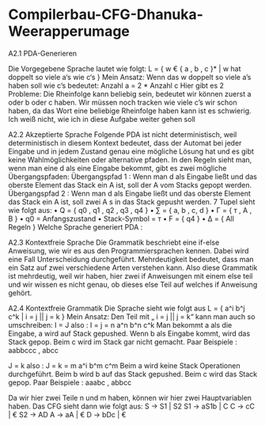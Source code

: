 # Compilerbau-CFG-Dhanuka-Weerapperumage

A2.1 PDA-Generieren

Die Vorgegebene Sprache lautet wie folgt:
L = { w € { a , b , c }* | w hat doppelt so viele a‘s wie c‘s }
Mein Ansatz:
Wenn das w doppelt so viele a’s haben soll wie c’s bedeutet:
Anzahl a = 2 * Anzahl c
Hier gibt es 2 Probleme:
Die Rheinfolge kann beliebig sein, bedeutet wir können zuerst a oder b oder c haben.
Wir müssen noch tracken wie viele c’s wir schon haben, da das Wort eine beliebige Rheinfolge haben kann ist es schwierig.
Ich weiß nicht, wie ich in diese Aufgabe weiter gehen soll


A2.2 Akzeptierte Sprache
Folgende PDA ist nicht deterministisch, weil deterministisch in diesem Kontext bedeutet, dass der Automat bei jeder Eingabe und in jedem Zustand genau eine mögliche Lösung hat und es gibt keine Wahlmöglichkeiten oder alternative pfaden.
In den Regeln sieht man, wenn man eine d als eine Eingabe bekommt, gibt es zwei mögliche Übergangspfaden:
Übergangspfad 1 : Wenn man d als Eingabe ließt und das oberste Element das Stack ein A ist, soll der A vom Stacks gepopt werden.
Übergangspfad 2 : Wenn man d als Eingabe ließt und das oberste Element das Stack ein A ist, soll zwei A s in das Stack gepusht werden.
7 Tupel sieht wie folgt aus:
•	Q = { q0 , q1 , q2 , q3 , q4 }
•	∑ = { a, b , c, d }
•	Г = { т , A , B } 
•	q0 = Anfangszustand
•	Stack-Symbol = т
•	F = { q4 }
•	Δ = { All Regeln }
Welche Sprache generiert 
PDA :
 

A2.3 Kontextfreie Sprache
Die Grammatik beschriebt eine if-else Anweisung, wie wir es aus den Programmiersprachen kennen. Dabei wird eine Fall Unterscheidung durchgeführt.
Mehrdeutigkeit bedeutet, dass man ein Satz auf zwei verschiedene Arten verstehen kann.
Also diese Grammatik ist mehrdeutig, weil wir haben, hier zwei if Anweisungen mit einem else teil und wir wissen es nicht genau, ob dieses else Teil auf welches if Anweisung gehört.


A2.4 Kontextfreie Grammatik
Die Sprache sieht wie folgt aus
L = { a^i b^j c^k | i = j || j = k }
Mein Ansatz:
Den Teil mit „ i = j || j = k“ kann man auch so umschreiben:
I = J also :
I = j = n
a^n b^n c^k
Man bekommt a als die Eingabe, a wird auf Stack gepushed. Wenn b als Eingabe kommt, wird das Stack gepop. Beim c wird im Stack gar nicht gemacht.
Paar Beispiele : aabbccc , abcc

J = k also :
J = k = m
a^i b^m c^m
Beim a wird keine Stack Operationen durchgeführt. Beim b wird b auf das Stack gepushed. Beim c wird das Stack gepop.
Paar Beispiele : aaabc , abbcc

Da wir hier zwei Teile n und m haben, können wir hier zwei Hauptvariablen haben. Das CFG sieht dann wie folgt aus:
S -> S1 | S2
S1 -> aS1b | C
C -> cC | €
S2 -> AD
A -> aA | €
D -> bDc | €

 


